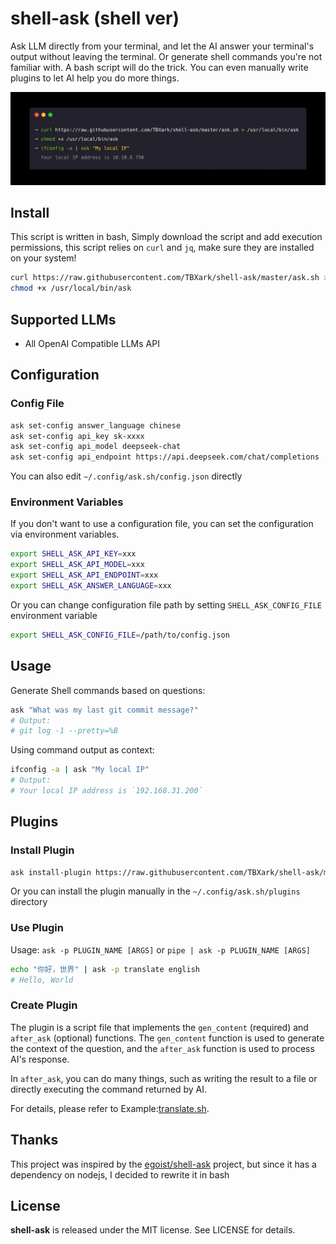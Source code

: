 # **shell-ask** (shell ver)

Ask LLM directly from your terminal, and let the AI answer your terminal's output without leaving the terminal. Or generate shell commands you're not familiar with. A bash script will do the trick. You can even manually write plugins to let AI help you do more things.

![](./preview.png)

## Install

This script is written in bash, Simply download the script and add execution permissions, this script relies on `curl` and `jq`, make sure they are installed on your system!

```bash
curl https://raw.githubusercontent.com/TBXark/shell-ask/master/ask.sh > /usr/local/bin/ask
chmod +x /usr/local/bin/ask
```


## Supported LLMs
- All OpenAI Compatible LLMs API

## Configuration

### Config File
```bash
ask set-config answer_language chinese
ask set-config api_key sk-xxxx
ask set-config api_model deepseek-chat
ask set-config api_endpoint https://api.deepseek.com/chat/completions
```

You can also edit `~/.config/ask.sh/config.json` directly

### Environment Variables
If you don't want to use a configuration file, you can set the configuration via environment variables.
```bash
export SHELL_ASK_API_KEY=xxx
export SHELL_ASK_API_MODEL=xxx
export SHELL_ASK_API_ENDPOINT=xxx
export SHELL_ASK_ANSWER_LANGUAGE=xxx
```

Or you can change configuration file path by setting `SHELL_ASK_CONFIG_FILE` environment variable

```bash
export SHELL_ASK_CONFIG_FILE=/path/to/config.json
```


## Usage
Generate Shell commands based on questions:
```bash
ask "What was my last git commit message?"
# Output:
# git log -1 --pretty=%B
```

Using command output as context:
```bash
ifconfig -a | ask "My local IP"
# Output:
# Your local IP address is `192.168.31.200`
```

## Plugins

### Install Plugin
```bash
ask install-plugin https://raw.githubusercontent.com/TBXark/shell-ask/master/plugins/translate.sh
```
Or you can install the plugin manually in the `~/.config/ask.sh/plugins` directory

### Use Plugin
Usage: `ask -p PLUGIN_NAME [ARGS]` or `pipe | ask -p PLUGIN_NAME [ARGS]`
```bash
echo "你好，世界" | ask -p translate english
# Hello, World
```

### Create Plugin
The plugin is a script file that implements the `gen_content` (required) and `after_ask` (optional) functions. The `gen_content` function is used to generate the context of the question, and the `after_ask` function is used to process AI's response.

In `after_ask`, you can do many things, such as writing the result to a file or directly executing the command returned by AI.

For details, please refer to Example:[translate.sh](./plugins/translate.sh).


## Thanks
This project was inspired by the [egoist/shell-ask](https://github.com/egoist/shell-ask) project, but since it has a dependency on nodejs, I decided to rewrite it in bash

## License
**shell-ask** is released under the MIT license. See LICENSE for details.
